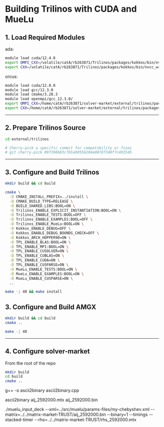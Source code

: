 # Building Trilinos with CUDA and MueLu

## 1. Load Required Modules

ada:
```bash
module load cuda/12.4.0
export OMPI_CXX=/volatile/catA/rb263871/Trilinos/packages/kokkos/bin/nvcc_wrapper 
export CXX=/volatile/catA/rb263871/Trilinos/packages/kokkos/bin/nvcc_wrapper 
```
orcus:
```bash
module load cuda/12.8.0
module load gcc/12.3.0
module load cmake/3.28.3 
module load openmpi/gcc_12.3.0/ 
export OMPI_CXX=/home/catA/rb263871/solver-market/external/trilinos/packages/kokkos/bin/nvcc_wrapper 
export CXX=/home/catA/rb263871/solver-market/external/trilinos/packages/kokkos/bin/nvcc_wrapper 

```
---

## 2. Prepare Trilinos Source

```bash
cd external/trilinos

# Cherry-pick a specific commit for compatibility or fixes
# git cherry-pick 89f396b83c7b5a90556204a0878f340f7c491545
```
---

## 3. Configure and Build Trilinos

```bash
mkdir build && cd build

cmake \
  -D CMAKE_INSTALL_PREFIX=../install \
  -D CMAKE_BUILD_TYPE=RELEASE \
  -D BUILD_SHARED_LIBS:BOOL=ON \
  -D Trilinos_ENABLE_EXPLICIT_INSTANTIATION:BOOL=ON \
  -D Trilinos_ENABLE_TESTS:BOOL=OFF \
  -D Trilinos_ENABLE_EXAMPLES:BOOL=OFF \
  -D Trilinos_ENABLE_MueLu:BOOL=ON \
  -D Kokkos_ENABLE_DEBUG=OFF \
  -D Kokkos_ENABLE_DEBUG_BOUNDS_CHECK=OFF \
  -D Kokkos_ARCH_HOPPER90=ON \
  -D TPL_ENABLE_BLAS:BOOL=ON \
  -D TPL_ENABLE_MPI:BOOL=ON \
  -D TPL_ENABLE_CUSOLVER=ON \
  -D TPL_ENABLE_CUBLAS=ON \
  -D TPL_ENABLE_CUDA=ON \
  -D TPL_ENABLE_CUSPARSE=ON \
  -D MueLu_ENABLE_TESTS:BOOL=ON \
  -D MueLu_ENABLE_EXAMPLES:BOOL=ON \
  -D MueLu_ENABLE_CUSPARSE=ON \
  ..

make -j 40 && make install
```

## 3. Configure and Build AMGX

```bash
mkdir build && cd build
cmake ..

make -j 40
```

---

## 4. Configure solver-market

From the root of the repo

```bash
mkdir build
cd build
cmake ..
```


g++ -o ascii2binary ascii2binary.cpp 

ascii2binary aij_2592000.mtx aij_2592000.bin

./muelu_input_deck --xml=../src/muelu/params-files/my-chebyshev.xml --matrix=../../matrix-market-TRUST/aij_2592000.bin --binary=1 --timings --stacked-timer --rhs=../../matrix-market-TRUST/rhs_2592000.mtx 
